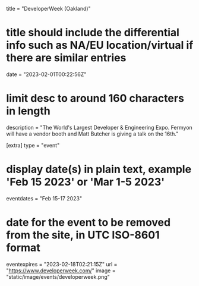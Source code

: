 title = "DeveloperWeek (Oakland)"
# title should include the differential info such as NA/EU location/virtual if there are similar entries
date = "2023-02-01T00:22:56Z"
# limit desc to around 160 characters in length 
description = "The World's Largest Developer &amp; Engineering Expo. Fermyon will have a vendor booth and Matt Butcher is giving a talk on the 16th."

[extra]
type = "event"
# display date(s) in plain text, example 'Feb 15 2023' or 'Mar 1-5 2023'
eventdates = "Feb 15-17 2023"
# date for the event to be removed from the site, in UTC ISO-8601 format
eventexpires = "2023-02-18T02:21:15Z"
url = "https://www.developerweek.com/"
image = "static/image/events/developerweek.png"